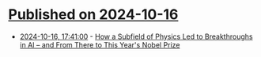 # [Published on 2024-10-16](index.md)

* [2024-10-16, 17:41:00](https://soylentnews.org/article.pl?sid=24/10/14/1442248&from=rss) - [How a Subfield of Physics Led to Breakthroughs in AI – and From There to This Year's Nobel Prize](https://soylentnews.org/article.pl?sid=24/10/14/1442248&from=rss)
